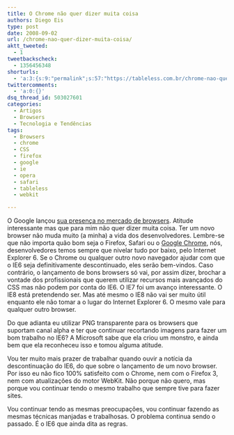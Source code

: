 ```yaml
---
title: O Chrome não quer dizer muita coisa
authors: Diego Eis
type: post
date: 2008-09-02
url: /chrome-nao-quer-dizer-muita-coisa/
aktt_tweeted:
  - 1
tweetbackscheck:
  - 1356456348
shorturls:
  - 'a:3:{s:9:"permalink";s:57:"https://tableless.com.br/chrome-nao-quer-dizer-muita-coisa";s:7:"tinyurl";s:26:"https://tinyurl.com/3hclxtr";s:4:"isgd";s:19:"https://is.gd/sLQoKs";}'
twittercomments:
  - 'a:0:{}'
dsq_thread_id: 503027601
categories:
  - Artigos
  - Browsers
  - Tecnologia e Tendências
tags:
  - Browsers
  - chrome
  - CSS
  - firefox
  - google
  - ie
  - opera
  - safari
  - tableless
  - webkit

---
```

O Google lançou [sua presença no mercado de browsers][1]. Atitude interessante mas que para mim não quer dizer muita coisa. Ter um novo browser não muda muito (a minha) a vida dos desenvolvedores. Lembre-se que não importa quão bom seja o Firefox, Safari ou o [Google Chrome][2], nós, desenvolvedores temos sempre que nivelar tudo por baixo, pelo Internet Explorer 6. Se o Chrome ou qualquer outro novo navegador ajudar com que o IE6 seja definitivamente descontinuado, eles serão bem-vindos. <!--more-->Caso contrário, o lançamento de bons browsers só vai, por assim dizer, brochar a vontade dos profissionais que querem utilizar recursos mais avançados do CSS mas não podem por conta do IE6. O IE7 foi um avanço interessante. O IE8 está pretendendo ser. Mas até mesmo o IE8 não vai ser muito útil enquanto ele não tomar a o lugar do Internet Explorer 6. O mesmo vale para qualquer outro browser.

Do que adianta eu utilizar PNG transparente para os browsers que suportam canal alpha e ter que continuar recortando imagens para fazer um bom trabalho no IE6? A Microsoft sabe que ela criou um monstro, e ainda bem que ela reconheceu isso e tomou alguma atitude.

Vou ter muito mais prazer de trabalhar quando ouvir a notícia da descontinuação do IE6, do que sobre o lançamento de um novo browser. Por isso eu não fico 100% satisfeito com o Chrome, nem com o Firefox 3, nem com atualizações do motor WebKit. Não porque não quero, mas porque vou continuar tendo o mesmo trabalho que sempre tive para fazer sites.

Vou continuar tendo as mesmas preocupações, vou continuar fazendo as mesmas técnicas manjadas e trabalhosas. O problema continua sendo o passado. É o IE6 que ainda dita as regras.

 [1]: https://www.google.com/googlebooks/chrome/
 [2]: https://www.google.com/chrome/